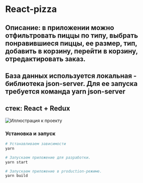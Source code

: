 # React-pizza

## Описание: в приложении можно отфильтровать пиццы по типу, выбрать понравившиеся пиццы, ее размер, тип, добавить в корзину, перейти в корзину, отредактировать заказ.
## База данных используется локальная - библиотека json-server. Для ее запуска требуется команда yarn json-server

## стек: React + Redux

![Иллюстрация к проекту](https://puu.sh/GmBNM/f887b561cd.png)

### Установка и запуск

```bash
# Устанавливаем зависимости
yarn

# Запускаем приложение для разработки.
yarn start

# Запускаем приложение в production-режиме.
yarn build
```
